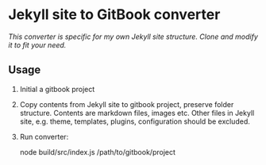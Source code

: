 # Jekyll site to GitBook converter

_This converter is specific for my own Jekyll site structure.
Clone and modify it to fit your need._

## Usage

1. Initial a gitbook project
1. Copy contents from Jekyll site to gitbook project, preserve folder structure.
   Contents are markdown files, images etc. Other files in Jekyll site, e.g.
   theme, templates, plugins, configuration should be excluded.
1. Run converter:

    node build/src/index.js /path/to/gitbook/project

